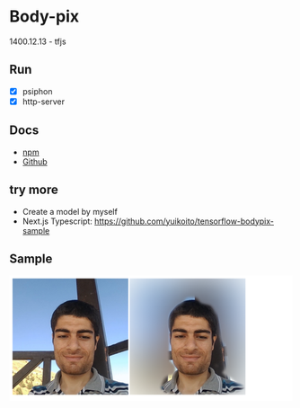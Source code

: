 # Body-pix
1400.12.13 - tfjs

## Run

* [x] psiphon
* [x] http-server

## Docs 

* [npm](https://www.npmjs.com/package/@tensorflow-models/body-pix/v/1.1.2)
* [Github](https://github.com/tensorflow/tfjs-models/tree/master/body-pix)


## try more

* Create a model by myself
* Next.js Typescript: https://github.com/yuikoito/tensorflow-bodypix-sample

## Sample

![](0.png) 
